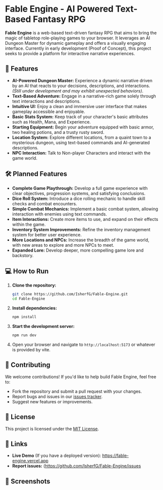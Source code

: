 # Fable Engine - AI Powered Text-Based Fantasy RPG

**Fable Engine** is a web-based text-driven fantasy RPG that aims to bring the magic of tabletop role-playing games to your browser. It leverages an AI Dungeon Master for dynamic gameplay and offers a visually engaging interface. Currently in early development (Proof of Concept), this project seeks to provide a platform for interactive narrative experiences.

## 🚀 Features

*   **AI-Powered Dungeon Master:** Experience a dynamic narrative driven by an AI that reacts to your decisions, descriptions, and interactions. *(Still under development and may exhibit unexpected behaviors)*.
*   **Text-Based Adventure:** Engage in a narrative-rich game solely through text interactions and descriptions.
*   **Intuitive UI:** Enjoy a clean and immersive user interface that makes gameplay accessible and enjoyable.
*   **Basic Stats System:**  Keep track of your character's basic attributes such as Health, Mana, and Experience.
*   **Starting Equipment:** Begin your adventure equipped with basic armor, two healing potions, and a trusty rusty sword.
*   **Location System:** Explore different locations, from a quaint town to a mysterious dungeon, using text-based commands and AI-generated descriptions.
*   **NPC Interaction:** Talk to Non-player Characters and interact with the game world.

## 🛠️ Planned Features

*   **Complete Game Playthrough:** Develop a full game experience with clear objectives, progression systems, and satisfying conclusions.
*   **Dice Roll System:**  Introduce a dice rolling mechanic to handle skill checks and combat encounters.
*   **Simple Combat Mechanics:** Implement a basic combat system, allowing interaction with enemies using text commands.
*   **Item Interactions:** Create more items to use, and expand on their effects within the game.
*   **Inventory System Improvements:** Refine the inventory management system for better user experience.
*   **More Locations and NPCs:** Increase the breadth of the game world, with new areas to explore and more NPCs to meet.
*   **Expanded Lore:** Develop deeper, more compelling game lore and backstory.

## 💻 How to Run

1.  **Clone the repository:**
    ```bash
    git clone https://github.com/IsherfG/Fable-Engine.git
    cd Fable-Engine
    ```
2.  **Install dependencies:**
    ```bash
    npm install
    ```
3.  **Start the development server:**
    ```bash
    npm run dev
    ```
4.  Open your browser and navigate to `http://localhost:5173` or whatever is provided by vite.


## 🤝 Contributing

We welcome contributions! If you'd like to help build Fable Engine, feel free to:

*   Fork the repository and submit a pull request with your changes.
*   Report bugs and issues in our [issues tracker](https://github.com/IsherfG/Fable-Engine/issues).
*   Suggest new features or improvements.

## 📜 License

This project is licensed under the [MIT License](LICENSE).

## 🔗 Links

*   **Live Demo** (If you have a deployed version): https://fable-engine.vercel.app
*   **Report issues:** (https://github.com/IsherfG/Fable-Engine/issues

## 📸 Screenshots

